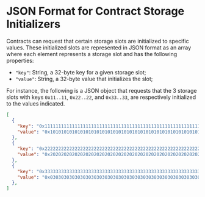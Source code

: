 # JSON Format for Contract Storage Initializers

Contracts can request that certain storage slots are initialized to specific values. These initialized slots are represented in JSON format as an array where each element represents a storage slot and has the following properties:

- `"key"`: String, a 32-byte key for a given storage slot;
- `"value"`: String, a 32-byte value that initializes the slot;

For instance, the following is a JSON object that requests that the 3 storage slots with keys `0x11..11`, `0x22..22`, and `0x33..33`, are respectively initialized to the values indicated.

```json
[
  {
    "key": "0x1111111111111111111111111111111111111111111111111111111111111111",
    "value": "0x1010101010101010101010101010101010101010101010101010101010101010"
  }, 
  {
    "key": "0x2222222222222222222222222222222222222222222222222222222222222222",
    "value": "0x2020202020202020202020202020202020202020202020202020202020202020"
  },
  {
    "key": "0x3333333333333333333333333333333333333333333333333333333333333333",
    "value": "0x0303030303030303030303030303030303030303030303030303030303030303"
  },
]
```
